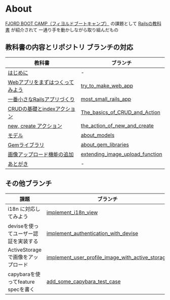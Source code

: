 # About

[FJORD BOOT CAMP（フィヨルドブートキャンプ）](https://bootcamp.fjord.jp/) の課題として [Railsの教科書](http://igarashikuniaki.net/rails_textbook/) が紹介されて 一通り手を動かしながら取り組んだもの

## 教科書の内容とリポジトリ ブランチの対応

|教科書|ブランチ|
|------|--------|
|[はじめに](http://igarashikuniaki.net/rails_textbook/preface.html)| - |
|[Webアプリをまずはつくってみよう](http://igarashikuniaki.net/rails_textbook/my-first-web-app.html)|[try_to_make_web_app](https://github.com/gouf/RailsText_tutorial/tree/try_to_make_web_app)|
|[一番小さなRailsアプリづくり](http://igarashikuniaki.net/rails_textbook/smallest-app.html)|[most_small_rails_app](https://github.com/gouf/RailsText_tutorial/tree/most_small_rails_app)|
|[CRUDの基礎とindexアクション](http://igarashikuniaki.net/rails_textbook/crud.html)|[The_basics_of_CRUD_and_Action](https://github.com/gouf/RailsText_tutorial/tree/The_basics_of_CRUD_and_Action)|
|[new, create アクション](http://igarashikuniaki.net/rails_textbook/new-create.html)|[the_action_of_new_and_create](https://github.com/gouf/RailsText_tutorial/tree/the_action_of_new_and_create)|
|[モデル](http://igarashikuniaki.net/rails_textbook/model.html)|[about_models](https://github.com/gouf/RailsText_tutorial/tree/about_models)|
|[Gemライブラリ](http://igarashikuniaki.net/rails_textbook/gem.html)|[about_gem_libraries](https://github.com/gouf/RailsText_tutorial/tree/about_gem_libraries)|
|[画像アップロード機能の追加](http://igarashikuniaki.net/rails_textbook/picture-upload.html)|[extending_image_upload_function](https://github.com/gouf/RailsText_tutorial/tree/extending_image_upload_function)
|[あとがき](http://igarashikuniaki.net/rails_textbook/postface.html)| - |

## その他ブランチ

|課題|ブランチ|
|----|--------|
|i18n に対応してみよう|[implement_i18n_view](https://github.com/gouf/RailsText_tutorial/tree/implement_i18n_view)
|deviseを使ってユーザー認証を実装する|[implement_authentication_with_devise](https://github.com/gouf/RailsText_tutorial/tree/implement_authentication_with_devise)
|ActiveStorageで画像をアップロード|[implement_user_profile_image_with_active_storage](https://github.com/gouf/RailsText_tutorial/tree/implement_user_profile_image_with_active_storage)
|capybaraを使ってfeature specを書く|[add_some_capybara_test_case](https://github.com/gouf/RailsText_tutorial/tree/add_some_capybara_test_case)
